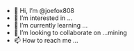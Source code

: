 - 👋 Hi, I’m @joefox808
- 👀 I’m interested in ...
- 🌱 I’m currently learning ...
- 💞️ I’m looking to collaborate on ...mining
- 📫 How to reach me ...

<!---
joefox808/joefox808 is a ✨ special ✨ repository because its `README.md` (this file) appears on your GitHub profile.
You can click the Preview link to take a look at your changes.
--->

